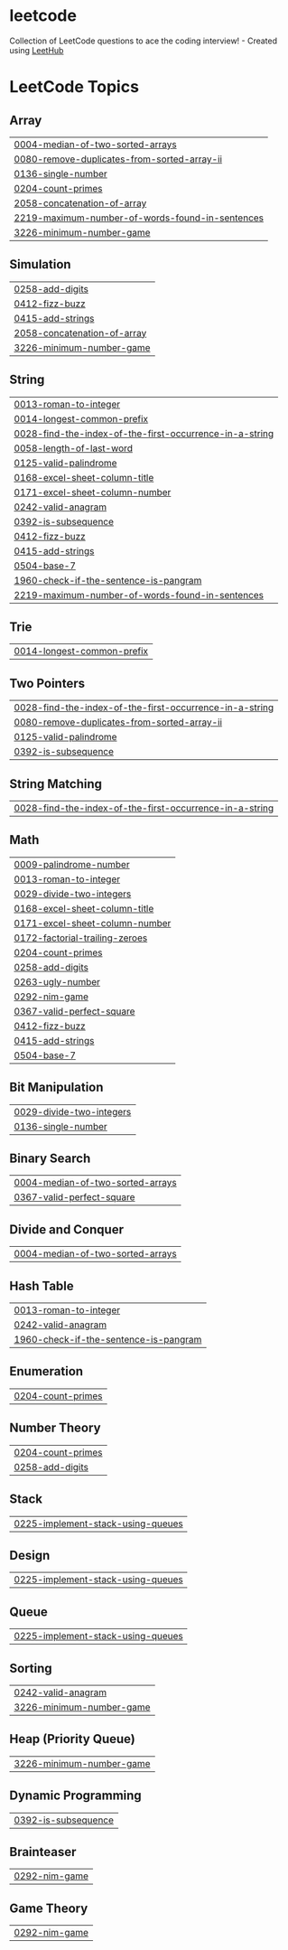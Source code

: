 # leetcode
Collection of LeetCode questions to ace the coding interview! - Created using [LeetHub](https://github.com/QasimWani/LeetHub)

<!---LeetCode Topics Start-->
# LeetCode Topics
## Array
|  |
| ------- |
| [0004-median-of-two-sorted-arrays](https://github.com/abdoOo-kammall/leetcode/tree/master/0004-median-of-two-sorted-arrays) |
| [0080-remove-duplicates-from-sorted-array-ii](https://github.com/abdoOo-kammall/leetcode/tree/master/0080-remove-duplicates-from-sorted-array-ii) |
| [0136-single-number](https://github.com/abdoOo-kammall/leetcode/tree/master/0136-single-number) |
| [0204-count-primes](https://github.com/abdoOo-kammall/leetcode/tree/master/0204-count-primes) |
| [2058-concatenation-of-array](https://github.com/abdoOo-kammall/leetcode/tree/master/2058-concatenation-of-array) |
| [2219-maximum-number-of-words-found-in-sentences](https://github.com/abdoOo-kammall/leetcode/tree/master/2219-maximum-number-of-words-found-in-sentences) |
| [3226-minimum-number-game](https://github.com/abdoOo-kammall/leetcode/tree/master/3226-minimum-number-game) |
## Simulation
|  |
| ------- |
| [0258-add-digits](https://github.com/abdoOo-kammall/leetcode/tree/master/0258-add-digits) |
| [0412-fizz-buzz](https://github.com/abdoOo-kammall/leetcode/tree/master/0412-fizz-buzz) |
| [0415-add-strings](https://github.com/abdoOo-kammall/leetcode/tree/master/0415-add-strings) |
| [2058-concatenation-of-array](https://github.com/abdoOo-kammall/leetcode/tree/master/2058-concatenation-of-array) |
| [3226-minimum-number-game](https://github.com/abdoOo-kammall/leetcode/tree/master/3226-minimum-number-game) |
## String
|  |
| ------- |
| [0013-roman-to-integer](https://github.com/abdoOo-kammall/leetcode/tree/master/0013-roman-to-integer) |
| [0014-longest-common-prefix](https://github.com/abdoOo-kammall/leetcode/tree/master/0014-longest-common-prefix) |
| [0028-find-the-index-of-the-first-occurrence-in-a-string](https://github.com/abdoOo-kammall/leetcode/tree/master/0028-find-the-index-of-the-first-occurrence-in-a-string) |
| [0058-length-of-last-word](https://github.com/abdoOo-kammall/leetcode/tree/master/0058-length-of-last-word) |
| [0125-valid-palindrome](https://github.com/abdoOo-kammall/leetcode/tree/master/0125-valid-palindrome) |
| [0168-excel-sheet-column-title](https://github.com/abdoOo-kammall/leetcode/tree/master/0168-excel-sheet-column-title) |
| [0171-excel-sheet-column-number](https://github.com/abdoOo-kammall/leetcode/tree/master/0171-excel-sheet-column-number) |
| [0242-valid-anagram](https://github.com/abdoOo-kammall/leetcode/tree/master/0242-valid-anagram) |
| [0392-is-subsequence](https://github.com/abdoOo-kammall/leetcode/tree/master/0392-is-subsequence) |
| [0412-fizz-buzz](https://github.com/abdoOo-kammall/leetcode/tree/master/0412-fizz-buzz) |
| [0415-add-strings](https://github.com/abdoOo-kammall/leetcode/tree/master/0415-add-strings) |
| [0504-base-7](https://github.com/abdoOo-kammall/leetcode/tree/master/0504-base-7) |
| [1960-check-if-the-sentence-is-pangram](https://github.com/abdoOo-kammall/leetcode/tree/master/1960-check-if-the-sentence-is-pangram) |
| [2219-maximum-number-of-words-found-in-sentences](https://github.com/abdoOo-kammall/leetcode/tree/master/2219-maximum-number-of-words-found-in-sentences) |
## Trie
|  |
| ------- |
| [0014-longest-common-prefix](https://github.com/abdoOo-kammall/leetcode/tree/master/0014-longest-common-prefix) |
## Two Pointers
|  |
| ------- |
| [0028-find-the-index-of-the-first-occurrence-in-a-string](https://github.com/abdoOo-kammall/leetcode/tree/master/0028-find-the-index-of-the-first-occurrence-in-a-string) |
| [0080-remove-duplicates-from-sorted-array-ii](https://github.com/abdoOo-kammall/leetcode/tree/master/0080-remove-duplicates-from-sorted-array-ii) |
| [0125-valid-palindrome](https://github.com/abdoOo-kammall/leetcode/tree/master/0125-valid-palindrome) |
| [0392-is-subsequence](https://github.com/abdoOo-kammall/leetcode/tree/master/0392-is-subsequence) |
## String Matching
|  |
| ------- |
| [0028-find-the-index-of-the-first-occurrence-in-a-string](https://github.com/abdoOo-kammall/leetcode/tree/master/0028-find-the-index-of-the-first-occurrence-in-a-string) |
## Math
|  |
| ------- |
| [0009-palindrome-number](https://github.com/abdoOo-kammall/leetcode/tree/master/0009-palindrome-number) |
| [0013-roman-to-integer](https://github.com/abdoOo-kammall/leetcode/tree/master/0013-roman-to-integer) |
| [0029-divide-two-integers](https://github.com/abdoOo-kammall/leetcode/tree/master/0029-divide-two-integers) |
| [0168-excel-sheet-column-title](https://github.com/abdoOo-kammall/leetcode/tree/master/0168-excel-sheet-column-title) |
| [0171-excel-sheet-column-number](https://github.com/abdoOo-kammall/leetcode/tree/master/0171-excel-sheet-column-number) |
| [0172-factorial-trailing-zeroes](https://github.com/abdoOo-kammall/leetcode/tree/master/0172-factorial-trailing-zeroes) |
| [0204-count-primes](https://github.com/abdoOo-kammall/leetcode/tree/master/0204-count-primes) |
| [0258-add-digits](https://github.com/abdoOo-kammall/leetcode/tree/master/0258-add-digits) |
| [0263-ugly-number](https://github.com/abdoOo-kammall/leetcode/tree/master/0263-ugly-number) |
| [0292-nim-game](https://github.com/abdoOo-kammall/leetcode/tree/master/0292-nim-game) |
| [0367-valid-perfect-square](https://github.com/abdoOo-kammall/leetcode/tree/master/0367-valid-perfect-square) |
| [0412-fizz-buzz](https://github.com/abdoOo-kammall/leetcode/tree/master/0412-fizz-buzz) |
| [0415-add-strings](https://github.com/abdoOo-kammall/leetcode/tree/master/0415-add-strings) |
| [0504-base-7](https://github.com/abdoOo-kammall/leetcode/tree/master/0504-base-7) |
## Bit Manipulation
|  |
| ------- |
| [0029-divide-two-integers](https://github.com/abdoOo-kammall/leetcode/tree/master/0029-divide-two-integers) |
| [0136-single-number](https://github.com/abdoOo-kammall/leetcode/tree/master/0136-single-number) |
## Binary Search
|  |
| ------- |
| [0004-median-of-two-sorted-arrays](https://github.com/abdoOo-kammall/leetcode/tree/master/0004-median-of-two-sorted-arrays) |
| [0367-valid-perfect-square](https://github.com/abdoOo-kammall/leetcode/tree/master/0367-valid-perfect-square) |
## Divide and Conquer
|  |
| ------- |
| [0004-median-of-two-sorted-arrays](https://github.com/abdoOo-kammall/leetcode/tree/master/0004-median-of-two-sorted-arrays) |
## Hash Table
|  |
| ------- |
| [0013-roman-to-integer](https://github.com/abdoOo-kammall/leetcode/tree/master/0013-roman-to-integer) |
| [0242-valid-anagram](https://github.com/abdoOo-kammall/leetcode/tree/master/0242-valid-anagram) |
| [1960-check-if-the-sentence-is-pangram](https://github.com/abdoOo-kammall/leetcode/tree/master/1960-check-if-the-sentence-is-pangram) |
## Enumeration
|  |
| ------- |
| [0204-count-primes](https://github.com/abdoOo-kammall/leetcode/tree/master/0204-count-primes) |
## Number Theory
|  |
| ------- |
| [0204-count-primes](https://github.com/abdoOo-kammall/leetcode/tree/master/0204-count-primes) |
| [0258-add-digits](https://github.com/abdoOo-kammall/leetcode/tree/master/0258-add-digits) |
## Stack
|  |
| ------- |
| [0225-implement-stack-using-queues](https://github.com/abdoOo-kammall/leetcode/tree/master/0225-implement-stack-using-queues) |
## Design
|  |
| ------- |
| [0225-implement-stack-using-queues](https://github.com/abdoOo-kammall/leetcode/tree/master/0225-implement-stack-using-queues) |
## Queue
|  |
| ------- |
| [0225-implement-stack-using-queues](https://github.com/abdoOo-kammall/leetcode/tree/master/0225-implement-stack-using-queues) |
## Sorting
|  |
| ------- |
| [0242-valid-anagram](https://github.com/abdoOo-kammall/leetcode/tree/master/0242-valid-anagram) |
| [3226-minimum-number-game](https://github.com/abdoOo-kammall/leetcode/tree/master/3226-minimum-number-game) |
## Heap (Priority Queue)
|  |
| ------- |
| [3226-minimum-number-game](https://github.com/abdoOo-kammall/leetcode/tree/master/3226-minimum-number-game) |
## Dynamic Programming
|  |
| ------- |
| [0392-is-subsequence](https://github.com/abdoOo-kammall/leetcode/tree/master/0392-is-subsequence) |
## Brainteaser
|  |
| ------- |
| [0292-nim-game](https://github.com/abdoOo-kammall/leetcode/tree/master/0292-nim-game) |
## Game Theory
|  |
| ------- |
| [0292-nim-game](https://github.com/abdoOo-kammall/leetcode/tree/master/0292-nim-game) |
<!---LeetCode Topics End-->